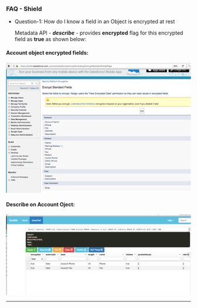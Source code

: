 ### FAQ - Shield


 - Question-1: How do I know a field in an Object is encrypted at rest

    Metadata API - ***describe*** - provides **encrypted** flag for this encrypted field as **true** as shown below:

#### Account object encrypted fields:

![Account object encrypted fields:](img/account-encrypted-fields.png)

#### Describe on Account Oject:

![describe showing the encrypted flag](img/describe-showing-encrypted-flag.png)

------------------
